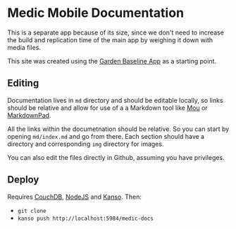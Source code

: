 # Medic Mobile Documentation

This is a separate app because of its size, since we don't need to increase the
build and replication time of the main app by weighing it down with media
files.

This site was created using the [Garden Baseline
App](http://garden20.com/baseline-garden-app/) as a starting point.

## Editing

Documentation lives in `md` directory and should be editable locally, so links
should be relative and allow for use of a a Markdown tool like
[Mou](http://mouapp.com/) or [MarkdownPad](http://markdownpad.com/).

All the links within the documetnation should be relative.  So you can start by
opening `md/index.md` and go from there. Each section should have a directory
and corresponding `img` directory for images.

You can also edit the files directly in Github, assuming you have privileges.

## Deploy

Requires [CouchDB](http://couchdb.apache.org/), [NodeJS](http://nodejs.org/)
and [Kanso](http://kan.so/). Then:

* `git clone`
* `kanso push http://localhost:5984/medic-docs`

